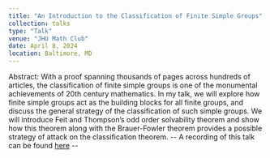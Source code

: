 ```yaml
---
title: "An Introduction to the Classification of Finite Simple Groups"
collection: talks
type: "Talk"
venue: "JHU Math Club"
date: April 8, 2024
location: Baltimore, MD
---
```


Abstract: With a proof spanning thousands of pages across hundreds of articles, the classification of finite simple groups is one of the monumental achievements of 20th century mathematics. In my talk, we will explore how finite simple groups act as the building blocks for all finite groups, and discuss the general strategy of the classification of such simple groups. We will introduce Feit and Thompson’s odd order solvability theorem and show how this theorem along with the Brauer-Fowler theorem provides a possible strategy of attack on the classification theorem. -- A recording of this talk can be found [here](https://www.youtube.com/watch?v=wqY04u5pmdI&t=2561s) --



